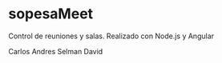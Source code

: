 # sopesaMeet
Control de reuniones y salas. Realizado con Node.js y Angular


Carlos Andres Selman David
